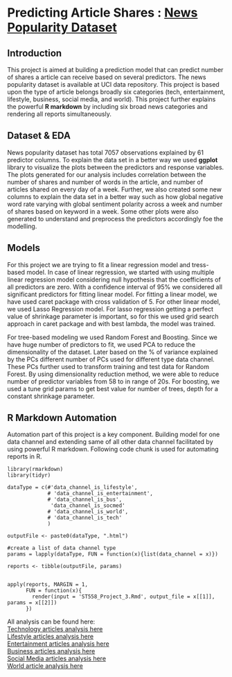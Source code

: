 # Predicting Article Shares : [News Popularity Dataset](https://archive.ics.uci.edu/ml/datasets/Online+News+Popularity)

## Introduction
This project is aimed at building a prediction model that can predict number of shares a article can receive based on several predictors. The news popularity dataset is available at UCI data repository. This project is based upon the type of article belongs broadly six categories (tech, entertainment, lifestyle, business, social media, and world). This project further explains the powerful **R markdown** by including six broad news categories and rendering all reports simultaneously.

## Dataset & EDA
News popularity dataset has total 7057 observations explained by 61 predictor columns. To explain the data set in a better way we used **ggplot** library to visualize the plots between the predictors and response variables. The plots generated for our analysis includes correlation between the number of shares and number of words in the article, and number of articles shared on every day of a week. Further, we also created some new columns to explain the data set in a better way such as how global negative word rate varying with global sentiment polarity across a week and number of shares based on keyword in a week. Some other plots were also generated to understand and preprocess the predictors accordingly foe the modelling.

## Models  
For this project we are trying to fit a linear regression model and tress-based model. In case of linear regression, we started with using multiple linear regression model considering null hypothesis that the coefficients of all predictors are zero. With a confidence interval of 95% we considered all significant predictors for fitting linear model. For fitting a linear model, we have used caret package with cross validation of 5.
For other linear model, we used Lasso Regression model. For lasso regression getting a perfect value of shrinkage parameter is important, so for this we used grid search approach in caret package and with best lambda, the model was trained.

For tree-based modeling we used Random Forest and Boosting. Since we have huge number of predictors to fit, we used PCA to reduce the dimensionality of the dataset. Later based on the % of variance explained by the PCs different number of PCs used for different type data channel. These PCs further used to transform training and test data for Random Forest. By using dimensionality reduction method, we were able to reduce number of predictor variables from 58 to in range of 20s.
For boosting, we used a tune grid params to get best value for number of trees, depth for a constant shrinkage parameter.


## R Markdown Automation  
Automation part of this project is a key component. Building model for one data channel and extending same of all other data channel facilitated by using powerful R markdown. Following code chunk is used for automating reports in R.

```{r}
library(rmarkdown)
library(tidyr)

dataType = c(#'data_channel_is_lifestyle',
             # 'data_channel_is_entertainment',
             # 'data_channel_is_bus',
              'data_channel_is_socmed'
             # 'data_channel_is_world',
             # 'data_channel_is_tech'
             )

outputFile <- paste0(dataType, ".html")

#create a list of data channel type
params = lapply(dataType, FUN = function(x){list(data_channel = x)})

reports <- tibble(outputFile, params)


apply(reports, MARGIN = 1, 
      FUN = function(x){
        render(input = 'ST558_Project_3.Rmd', output_file = x[[1]], params = x[[2]])
      })

```

All analysis can be found here:  
[Technology articles analysis here](https://sbgadhwala.github.io/ST558_Project3/data_channel_is_tech.html)  
[Lifestyle articles analysis here](https://sbgadhwala.github.io/ST558_Project3/data_channel_is_lifestyle.html)  
[Entertainment articles analysis here](https://sbgadhwala.github.io/ST558_Project3/data_channel_is_entertainment.html)  
[Business articles analysis here](https://sbgadhwala.github.io/ST558_Project3/data_channel_is_bus.html)  
[Social Media articles analysis here](https://sbgadhwala.github.io/ST558_Project3/data_channel_is_socmed.html)  
[World article analysis here](https://sbgadhwala.github.io/ST558_Project3/data_channel_is_world.html)  



